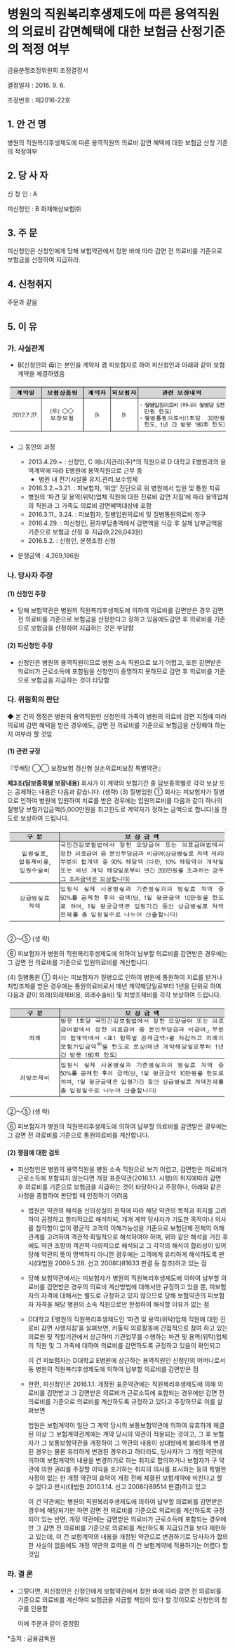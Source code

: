 # 병원의 직원복리후생제도에 따른 용역직원의 의료비 감면혜택에 대한 보험금 산정기준의 적정 여부

금융분쟁조정위원회 조정결정서

결정일자 : 2016. 9. 6.

조정번호 : 제2016-22호

## 1. 안 건 명
병원의 직원복리후생제도에 따른 용역직원의 의료비 감면 혜택에 대한 보험금 산정 기준의 적정여부 

## 2. 당 사 자 

신 청 인  :  A

피신청인  :  B 화재해상보험㈜


## 3. 주    문

피신청인은 신청인에게 당해 보험약관에서 정한 바에 따라 감면 전 의료비를 기준으로 보험금을 산정하여 지급하라.

## 4. 신청취지 

주문과 같음

## 5. 이   유 
### 가. 사실관계 
* B(신청인의 母)는 본인을 계약자 겸 피보험자로 하여 피신청인과 아래와 같이 보험계약을 체결하였음

![alt image](https://raw.githubusercontent.com/aijinet/bodoc-claim-contents/master/contents/images/160_1.PNG)

<!--     
계약일
보험상품명
계약자
피보험자
관련 보장내역
2012.7.27.
(무) ◯◯
보장보험
B
B
․질병입원의료비 (하나의 질병당 5천만원 한도) 
․질병통원의료비(1회당 30만원 한도, 1년 간 방문 180회 한도)
-->


* 그 동안의 과정

  * 2013.4.29.~ : 신청인, C 에너지관리(주)*의 직원으로 D 대학교  E병원과의 용역계약에 따라 E병원에 용역직원으로 근무 중
    * 병원 내 전기시설물 유지․관리․보수업체
  * 2016.3.2.~3.21. : 피보험자, ‘위암’ 진단으로 위 병원에서 입원 및 통원 치료
  * 병원의 ‘파견 및 용역(위탁)업체 직원에 대한 진료비 감면 지침’에 따라 용역업체의 직원과 그 가족도 의료비 감면혜택대상에 포함         
  * 2016.3.11., 3.24. : 피보험자, 질병입원의료비 및 질병통원의료비 청구
  * 2016.4.29. : 피신청인, 환자부담총액에서 감면액을 삭감 후 실제 납부금액을 기준으로 보험금 산정 후 지급(9,226,043원)
  * 2016.5.2. : 신청인, 분쟁조정 신청 

* 분쟁금액 :  4,269,186원


### 나. 당사자 주장 

#### (1) 신청인 주장 

* 당해 보험약관은 병원의 직원복리후생제도에 의하여 의료비를 감면받은 경우 감면 전 의료비를 기준으로 보험금을 산정한다고 정하고 있음에도감면 후 의료비를 기준으로 보험금을 산정하여 지급하는 것은 부당함

#### (2) 피신청인 주장

* 신청인은 병원의 용역직원이므로 병원 소속 직원으로 보기 어렵고, 또한 감면받은 의료비가 근로소득에 포함됨을 신청인이 증명하지 못하므로 감면 후 의료비를 기준으로 보험금을 지급하는 것이 타당함

### 다. 위원회의 판단

◆ 본 건의 쟁점은 병원의 용역직원인 신청인의 가족이 병원의 의료비 감면 지침에 따라 의료비 감면 혜택을 받은 경우에도, 감면 전 의료비를 기준으로  보험금을 산정해야 하는지 여부라 할 것임 

#### (1) 관련 규정


『무배당 ◯◯ 보장보험 갱신형 실손의료비보장 특별약관』
 
  **제3조(담보종목별 보장내용)** 회사가 이 계약의 보험기간 중 담보종목별로 각각 보상 또는 공제하는 내용은 다음과 같습니다. (생략)
  (3) 질병입원 ① 회사는 피보험자가 질병으로 인하여 병원에 입원하여 치료를 받은 경우에는 입원의료비를 다음과 같이 하나의 질병당 보험가입금액(5,000만원을 최고한도로 계약자가 정하는 금액으로 합니다)을 한도로 보상하여 드립니다.


![alt image](https://raw.githubusercontent.com/aijinet/bodoc-claim-contents/master/contents/images/160_2.PNG)

<!--
구 분
보 상 금 액
입원실료, 입원제비용, 입원수술비
국민건강보험법에서 정한 요양급여 또는 의료급여법에서 정한 의료급여 중 본인부담금과 비급여(상급병실료 차액 제외) 부분의 합계액 중 90% 해당액 (다만, 10% 해당액이 계약일 또는 매년 계약 해당일로부터 연간 200만원을 초과하는 경우 그 초과금액은 보상합니다)
상급병실료
차액
입원시 실제 사용병실과 기준병실과의 병실료 차액 중 50%를 공제한 후의 금액(단, 1일 평균금액 10만원을 한도로 하며, 1일 평균금액은 입원기간 동안 상급병실료 차액 전체를 총 입원일수로 나누어 산출합니다)
-->
  
②～⑤ (생 략)
  
⑥ 피보험자가 병원의 직원복리후생제도에 의하여 납부할 의료비를 감면받은 경우에는 그 감면 전 의료비를 기준으로 입원의료비를 계산합니다.

(4) 질병통원  ① 회사는 피보험자가 질병으로 인하여 병원에 통원하여 치료를 받거나 처방조제를 받은 경우에는 통원의료비로서 매년 계약해당일로부터 1년을 단위로 하여 다음과 같이 외래(외래제비용, 외래수술비) 및 처방조제비를 각각 보상하여 드립니다.

![alt image](https://raw.githubusercontent.com/aijinet/bodoc-claim-contents/master/contents/images/160_3.PNG)

<!--
구 분
보 상 금 액
외래
방문 1회당 국민건강보험법에서 정한 요양급여 또는 의료급여법에서 정한 의료급여 중 본인부담금과 비급여」부분의 합계액에서 <표1 항목별 공제금액>을 차감하고 외래의 보험가입금액주)을 한도로 보상(매년 계약해당일로부터 1년간 방문 180회 한도)
처방조제비
입원시 실제 사용병실과 기준병실과의 병실료 차액 중 50%를 공제한 후의 금액(단, 1일 평균금액 10만원을 한도로 하며, 1일 평균금액은 입원기간 동안 상급병실료 차액전체를 총 입원일수로 나누어 산출합니다)
주) 외래 및 처방조제비는 회(건)당 합산하여 30만원을 최고한도로 계약자가 정하는 금액으로 합니다.
-->

②～⑤ (생 략)
  
⑥ 피보험자가 병원의 직원복리후생제도에 의하여 납부할 의료비를 감면받은 경우에는 그 감면 전 의료비를 기준으로 통원의료비를 계산합니다.

#### (2) 쟁점에 대한 검토

* 피신청인은 병원의 용역직원을 병원 소속 직원으로 보기 어렵고, 감면받은 의료비가 근로소득에 포함되지 않는다면 개정 표준약관(2016.1.1. 시행)의 취지에따라 감면 후 의료비를 기준으로 보험금을 지급하는 것이 타당하다고 주장하나, 아래와 같은 사정을 종합하여 판단할 때 인정하기 어려움

  * 법원은 약관의 해석을 신의성실의 원칙에 따라 해당 약관의 목적과 취지를 고려하여 공정하고 합리적으로 해석하되, 개개 계약 당사자가 기도한 목적이나 의사를 참작함이 없이 평균적 고객의 이해가능성을 기준으로 보험단체 전체의 이해관계를 고려하여 객관적‧획일적으로 해석하여야 하며, 위와 같은 해석을 거친 후에도 약관 조항이 객관적‧다의적으로 해석되고 그 각각의 해석이 합리성이 있어 당해 약관의 뜻이 명백하지 아니한 경우에는 고객에게 유리하게 해석하도록 판시(대법원 2009.5.28. 선고 2008다81633 판결 등 참조)하고 있는 점
 
  * 당해 보험약관에서는 피보험자가 병원의 직원복리후생제도에 의하여 납부할 의료비를 감면받은 경우의 의료비 계산방법에 대해서만 규정하고 있을 뿐, 피보험자의 자격에 대해서는 별도로 규정하고 있지 않으므로 당해 보험약관의 피보험자 자격을 해당 병원의 소속 직원으로만 한정하여 해석할 이유가 없는 점

  * D대학교 E병원의 직원복리후생제도인 ‘파견 및 용역(위탁)업체 직원에 대한 진료비 감면 시행지침’을 살펴보면, 카톨릭 의료활동에 간접적으로 참여  하고 있는 의료원 및 직할기관에서 상근하며 기관업무를 수행하는 파견 및 용역(위탁)업체의 직원 및 그 가족에 대하여 의료비를 감면하도록 규정하고 있음이 확인되고 

    
    이 건 피보험자는 D대학교 E병원에 상근하는 용역직원인 신청인의 어머니로서 동 병원의 직원복리후생제도에 의하여 납부할 의료비를 감면받은 점 
 
  * 한편, 피신청인은 2016.1.1. 개정된 표준약관에는 직원복리후생제도에 의해 의료비를 감면받고 그 감면받은 의료비가 근로소득에 포함되는 경우에만 감면 전 의료비를 기준으로 의료비를 계산하도록 규정하고 있다고 주장하므로 이를 살펴보면 

    법원은 보험계약이 일단 그 계약 당시의 보통보험약관에 의하여 유효하게 체결된 이상 그 보험계약관계에는 계약 당시의 약관이 적용되는 것이고, 그 후 보험자가 그 보통보험약관을 개정하여 그 약관의 내용이 상대방에게 불리하게 변경된 경우는 물론 유리하게 변경된 경우라고 하더라도, 당사자가 그 개정 약관에 의하여 보험계약의 내용을 변경하기로 하는 취지로 합의하거나 보험자가 구 약관에 의한 권리를 주장할 이익을 포기하는 취지의 의사를 표시하는 등의 특별한 사정이 없는 한 개정 약관의 효력이 개정 전에 체결된 보험계약에 미친다고 할 수 없다고 판시(대법원 2010.1.14. 선고 2008다89514 판결)하고 있고

    이 건 약관에는 병원의 직원복리후생제도에 의하여 납부할 의료비를 감면받은 경우에 해당되기만 하면 감면 전 의료비를 기준으로 의료비를 계산하도록 규정되어 있는 반면, 개정 약관에는 감면받은 의료비가 근로소득에 포함되는 경우에만 그 감면 전 의료비를 기준으로 의료비를 계산하도록 지급요건을 보다 제한하고 있는데, 이 건 보험계약의 내용을 개정된 약관으로 변경하기로 당사자가 합의한 사실이 없음에도 개정 약관의 효력을 이 건 보험계약에 적용하기는 어렵다 할 것임

### 라. 결 론
                                             
* 그렇다면, 피신청인은 신청인에게 보험약관에서 정한 바에 따라 감면 전 의료비를 기준으로 의료비를 계산하여 보험금을 지급할 책임이 있다 할 것이므로 신청인의 청구를 인용함

  이에 주문과 같이 결정함


*출처 : 금융감독원